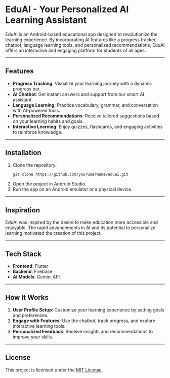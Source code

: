 # EduAI - Your Personalized AI Learning Assistant

EduAI is an Android-based educational app designed to revolutionize the learning experience. By incorporating AI features like a progress tracker, chatbot, language learning tools, and personalized recommendations, EduAI offers an interactive and engaging platform for students of all ages.

---

## Features

- **Progress Tracking**: Visualize your learning journey with a dynamic progress bar.
- **AI Chatbot**: Get instant answers and support from our smart AI assistant.
- **Language Learning**: Practice vocabulary, grammar, and conversation with AI-powered tools.
- **Personalized Recommendations**: Receive tailored suggestions based on your learning habits and goals.
- **Interactive Learning**: Enjoy quizzes, flashcards, and engaging activities to reinforce knowledge.

---

## Installation

1. Clone the repository:
   ```bash
   git clone https://github.com/yourusername/eduai.git
   ```
2. Open the project in Android Studio.
3. Run the app on an Android emulator or a physical device.

---

## Inspiration

EduAI was inspired by the desire to make education more accessible and enjoyable. The rapid advancements in AI and its potential to personalize learning motivated the creation of this project.

---

## Tech Stack

- **Frontend**: Flutter
- **Backend**: Firebase
- **AI Models**: Gemini API

---

## How It Works

1. **User Profile Setup**: Customize your learning experience by setting goals and preferences.
2. **Engage with Features**: Use the chatbot, track progress, and explore interactive learning tools.
3. **Personalized Feedback**: Receive insights and recommendations to improve your skills.

---

## License

This project is licensed under the [MIT License](LICENSE).
